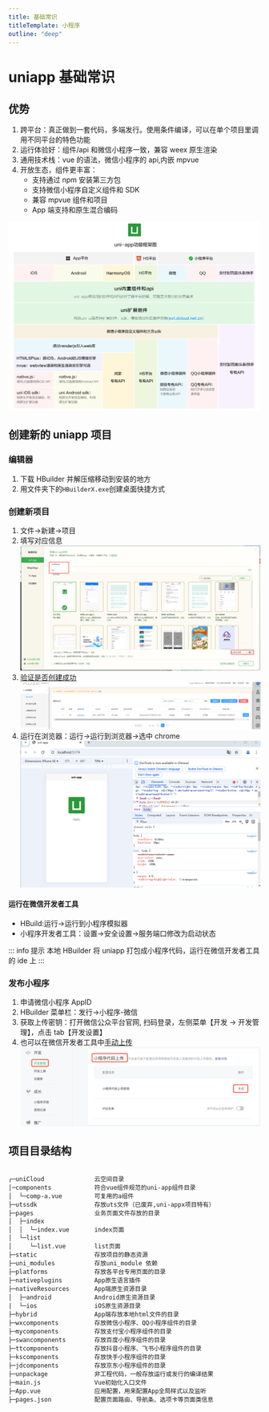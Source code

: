```yaml
---
title: 基础常识
titleTemplate: 小程序
outline: "deep"
---
```


# uniapp 基础常识

## 优势

1. 跨平台：真正做到一套代码，多端发行。使用条件编译，可以在单个项目里调用不同平台的特色功能
2. 运行体验好：组件/api 和微信小程序一致，兼容 weex 原生渲染
3. 通用技术栈：vue 的语法，微信小程序的 api,内嵌 mpvue
4. 开放生态，组件更丰富：
   - 支持通过 npm 安装第三方包
   - 支持微信小程序自定义组件和 SDK
   - 兼容 mpvue 组件和项目
   - App 端支持和原生混合编码

![功能框架](./imgs//001_uni.png)

## 创建新的 uniapp 项目

### 编辑器

1. 下载 HBuilder 并解压缩移动到安装的地方
2. 用文件夹下的`HBuilderX.exe`创建桌面快捷方式

### 创建新项目

1. 文件->新建->项目
2. 填写对应信息
   ![创建项目](./imgs//001_create.png)
3. [验证是否创建成功](https://dev.dcloud.net.cn/pages/app/list)
   ![后台管理界面](./imgs/001_app.png)
4. 运行在浏览器：运行->运行到浏览器->选中 chrome
   ![运行效果](./imgs/001_chrome.png)

#### 运行在微信开发者工具

- HBuild:运行->运行到小程序模拟器
- 小程序开发者工具：设置->安全设置->服务端口修改为启动状态

::: info 提示
本地 HBuilder 将 uniapp 打包成小程序代码，运行在微信开发者工具的 ide 上
:::

### 发布小程序

1. 申请微信小程序 AppID
2. HBuilder 菜单栏：发行->小程序-微信
3. 获取上传密钥：打开微信公众平台官网, 扫码登录，左侧菜单【开发 -> 开发管理】，点击 tab【开发设置】
4. 也可以在微信开发者工具中[手动上传](https://developers.weixin.qq.com/miniprogram/dev/framework/quickstart/release.html#%E5%8F%91%E5%B8%83%E4%B8%8A%E7%BA%BF)
   ![上传](./imgs/001_upload.png)

## 项目目录结构

<pre>
<code>
┌─uniCloud              云空间目录
│─components            符合vue组件规范的uni-app组件目录
│  └─comp-a.vue         可复用的a组件
├─utssdk                存放uts文件（已废弃,uni-appx项目特有）
├─pages                 业务页面文件存放的目录
│  ├─index
│  │  └─index.vue       index页面
│  └─list
│     └─list.vue        list页面
├─static                存放项目的静态资源
├─uni_modules           存放uni_module 依赖
├─platforms             存放各平台专用页面的目录
├─nativeplugins         App原生语言插件 
├─nativeResources       App端原生资源目录
│  ├─android            Android原生资源目录 
|  └─ios                iOS原生资源目录 
├─hybrid                App端存放本地html文件的目录
├─wxcomponents          存放微信小程序、QQ小程序组件的目录
├─mycomponents          存放支付宝小程序组件的目录
├─swancomponents        存放百度小程序组件的目录
├─ttcomponents          存放抖音小程序、飞书小程序组件的目录
├─kscomponents          存放快手小程序组件的目录
├─jdcomponents          存放京东小程序组件的目录
├─unpackage             非工程代码，一般存放运行或发行的编译结果
├─main.js               Vue初始化入口文件
├─App.vue               应用配置，用来配置App全局样式以及监听 
├─pages.json            配置页面路由、导航条、选项卡等页面类信息
</code>
</pre>
